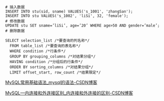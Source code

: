 



```
# 插入数据
INSERT INTO stu(sid, sname) VALUES('s_1001', 'zhangSan');
INSERT INTO stu VALUES('s_1002', 'liSi', 32, 'female');
# 修改数据
UPDATE stu SET sname=’liSi’, age=’20’ WHERE age>50 AND gender=’male’;
# 删除数据
```



```
SELECT selection_list /*要查询的列名称*/
  FROM table_list /*要查询的表名称*/
  WHERE condition /*行条件*/
  GROUP BY grouping_columns /*对结果分组*/
  HAVING condition /*分组后的行条件*/
  ORDER BY sorting_columns /*对结果分组*/
  LIMIT offset_start, row_count /*结果限定*/
```



[MySQL常用基础语法_mysql的语法-CSDN博客](https://blog.csdn.net/qq_36969257/article/details/81364113)

[MySQL—内连接和外连接区别_内连接和外连接的区别-CSDN博客](https://blog.csdn.net/johnhan9/article/details/88686288)

